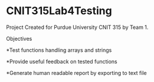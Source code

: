 # CNIT315Lab4Testing

Project Created for Purdue University CNIT 315 by Team 1.

Objectives

*Test functions handling arrays and strings

*Provide useful feedback on tested functions

*Generate human readable report by exporting to text file
